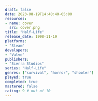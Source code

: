 ```yaml
---
draft: false
date: 2023-08-19T14:40:40-05:00
resources:
- name: cover
  src: cover.png
title: "Half-Life"
release_date: 1998-11-19
platforms:
- "Steam"
developers: 
- "Valve"
publishers:
- "Sierra Studios"
series: "Half-Life"
genres: ["survival", "horror", "shooter"]
played: true
completed: true
mastered: false
rating: 9 # out of 10
---
```



